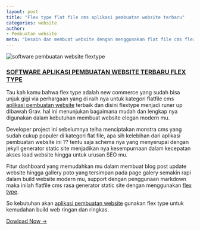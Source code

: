 ```yaml
---
layout: post
title: "Flex type flat file cms aplikasi pembuatan website terbaru"
categories: website
author:
- Pembuatan website
meta: "Desain dan membuat website dengan menggunakan flat file cms flextype"
---
```

![software pembuatan website flextype](https://mesinkasir.github.io/assets/img/flextype.jpg)

### **[SOFTWARE APLIKASI PEMBUATAN WEBSITE TERBARU FLEX TYPE](/website/2020/03/08/flextype.html)**

Tau kah kamu bahwa flex type adalah new commerce yang sudah bisa unjuk gigi via perhargaan yang di raih nya untuk kategori flatfile cms [aplikasi pembuatan website](/website/2020/03/08/flextype.html) terbaik dan disini flextype menjadi runer up dibawah Grav. hal ini menunjukan bagaimana mudah dan lengkap nya digunakan dalam kebutuhan membuat website elegan modern mu.

Developer project ini sebelumnya telha menciptakan monstra cms yang sudah cukup populer di kategori flat file, apa sih kelebihan dari aplikasi pembuatan website ini ?? tentu saja schema nya yang menyerupai dengan jekyll generator static site menjadikan nya kesempurnaan dalam kecepatan akses load website hingga untuk urusan SEO mu.

Fitur dashboard yang memudahkan mu dalam membuat blog post update website hingga gallery poto yang tersimpan pada page galery semakin rapi dalam build website modern mu, support dengan penggunaan markdown maka inilah flatfile cms rasa generator static site dengan menggunakan [flex type](https://flextype.org/).

So kebutuhan akan [aplikasi pembuatan website](/website/2020/03/08/flextype.html) gunakan flex type untuk kemudahan build web ringan dan ringkas.


[Dowload Now →](https://mesinkasir.github.io/e-catalog/Creative%20Website%20ART.pdf)
